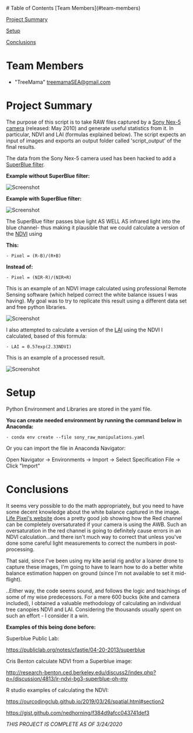 <html>
<head>
</head>
<body>
# Table of Contents
[Team Members](#team-members)

[Project Summary](#project-summary)

[Setup](#setup)

[Conclusions](#conclusions)

# <a name="team-members"></a>Team Members
* "TreeMama" <treemamaSEA@gmail.com>


# <a name="project-summary"></a>Project Summary

The purpose of this script is to take RAW files captured by a
[Sony Nex-5 camera](http://www.sansmirror.com/cameras/camera-reviews/sony-nex-camera-reviews/sony-nex-5-review.html "Sony Nex-5 camera") 
(released: May 2010) and generate useful statistics from it. In particular, NDVI and LAI (formulas explained below). The script expects an input of images and 
exports an output folder called 'script_output' of the final results.

The data from the Sony Nex-5 camera used has been hacked to add a [SuperBlue filter](https://www.lifepixel.com/infrared-photography-primer/ch4-internal-filters-for-modified-cameras-super-blue-infrared-filter "SuperBlue filter"). 

**Example without SuperBlue filter:**

![Screenshot](https://raw.github.com/TreeMama/SuperBlue-Calculate-LAI-NDVI/master/Example_NDVI/20130620-152605.JPG)

**Example with SuperBlue filter:**

![Screenshot](https://raw.github.com/TreeMama/SuperBlue-Calculate-LAI-NDVI/master/Example_NDVI/20140620-161402.JPG)

The SuperBlue filter passes blue light AS WELL AS infrared light into the blue channel- thus making it plausible that we could calculate a version of the [NDVI](https://earthobservatory.nasa.gov/features/MeasuringVegetation/measuring_vegetation_2.php "NDVI") using

**This:**

 	- Pixel = (R-B)/(R+B)

**Instead of:**

	- Pixel = (NIR-R)/(NIR+R)

This is an example of an NDVI image calculated using professional Remote Sensing software (which helped correct the white balance issues I was having). My goal was to try to
replicate this result using a different data set and free python libraries.

![Screenshot](https://raw.github.com/TreeMama/SuperBlue-Calculate-LAI-NDVI/master/Example_NDVI/NDVI.JPG)

I also attempted to calculate a version of the [LAI](https://crisp.nus.edu.sg/~acrs2001/pdf/155SAITO.PDF "LAI") using the NDVI I calculated, based of this formula:

	- LAI = 0.57exp(2.33NDVI)

This is an example of a processed result.

![Screenshot](https://raw.github.com/TreeMama/SuperBlue-Calculate-LAI-NDVI/master/Example_NDVI/Capture.JPG)

# <a name="setup"></a>Setup

Python Environment and Libraries are stored in the yaml file.

**You can create needed environment by running the command below in Anaconda:**

	- conda env create --file sony_raw_manipulations.yaml

Or you can import the file in Anaconda Navigator:


Open Navigator -> Environments -> Import -> Select Specification File -> Click "Import"

# <a name="conclusions"></a>Conclusions

It seems very possible to do the math appropriately, but you need to have some decent knowledge about the white balance captured in the image. [Life Pixel's website](https://www.lifepixel.com/infrared-filters-choices/super-blue-infrared-filter "Life Pixel's website")
does a pretty good job showing how the Red channel can be completely oversaturated if your camera is using the AWB. Such an oversaturation in the red channel is going to definitely
cause errors in an NDVI calculation...and there isn't much way to correct that unless you've done some careful light measurements to correct the numbers in post-processing.

That said, since I've been using my kite aerial rig and/or a loaner drone to capture these images, I'm going to have to learn how to do a better white balance estimation happen on
ground (since I'm not available to set it mid-flight).

..Either way, the code seems sound, and follows the logic and teachings of some of my wise predecessors. For a mere 600 bucks (kite and camera included), I obtained a valuable 
methodology of calculating an individual tree canopies NDVI and LAI. Considering the thousands usually spent on such an effort - I consider it a win.


**Examples of this being done before:**

Superblue Public Lab:

https://publiclab.org/notes/cfastie/04-20-2013/superblue

Cris Benton calculate NDVI from a Superblue image:

http://research-benton.ced.berkeley.edu/discuss2/index.php?p=/discussion/4813/ir-ndvi-bg3-superblue-oh-my

R studio examples of calculating the NDVI:

https://ourcodingclub.github.io/2019/03/26/spatial.html#section2

https://gist.github.com/nedhorning/f384d9afcc043741def3  

*THIS PROJECT IS COMPLETE AS OF 3/24/2020*
 
</body>
</html>
